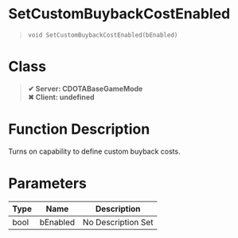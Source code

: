 # SetCustomBuybackCostEnabled
> `void SetCustomBuybackCostEnabled(bEnabled)`
# Class
> __✔ Server: CDOTABaseGameMode__  
> __✖ Client: undefined__  
# Function Description
Turns on capability to define custom buyback costs.
# Parameters
Type|Name|Description
--|--|--
bool|bEnabled|No Description Set
